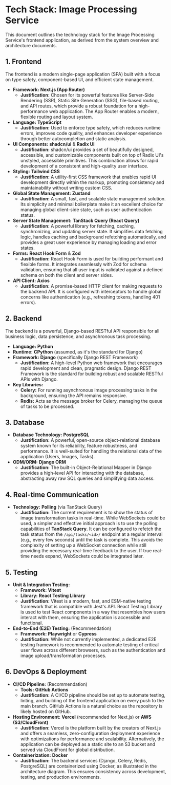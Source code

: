 # Tech Stack: Image Processing Service

This document outlines the technology stack for the Image Processing Service's frontend application, as derived from the system overview and architecture documents.

## 1. Frontend

The frontend is a modern single-page application (SPA) built with a focus on type safety, component-based UI, and efficient state management.

- **Framework:** **Next.js (App Router)**
  - **Justification:** Chosen for its powerful features like Server-Side Rendering (SSR), Static Site Generation (SSG), file-based routing, and API routes, which provide a robust foundation for a high-performance web application. The App Router enables a modern, flexible routing and layout system.
- **Language:** **TypeScript**
  - **Justification:** Used to enforce type safety, which reduces runtime errors, improves code quality, and enhances developer experience through better autocompletion and static analysis.
- **UI Components:** **shadcn/ui** & **Radix UI**
  - **Justification:** shadcn/ui provides a set of beautifully designed, accessible, and customizable components built on top of Radix UI's unstyled, accessible primitives. This combination allows for rapid development of a consistent and high-quality user interface.
- **Styling:** **Tailwind CSS**
  - **Justification:** A utility-first CSS framework that enables rapid UI development directly within the markup, promoting consistency and maintainability without writing custom CSS.
- **Global State Management:** **Zustand**
  - **Justification:** A small, fast, and scalable state management solution. Its simplicity and minimal boilerplate make it an excellent choice for managing global client-side state, such as user authentication status.
- **Server State Management:** **TanStack Query (React Query)**
  - **Justification:** A powerful library for fetching, caching, synchronizing, and updating server state. It simplifies data fetching logic, handles caching and background refetching automatically, and provides a great user experience by managing loading and error states.
- **Forms:** **React Hook Form** & **Zod**
  - **Justification:** React Hook Form is used for building performant and flexible forms. It integrates seamlessly with Zod for schema validation, ensuring that all user input is validated against a defined schema on both the client and server sides.
- **API Client:** **Axios**
  - **Justification:** A promise-based HTTP client for making requests to the backend API. It is configured with interceptors to handle global concerns like authentication (e.g., refreshing tokens, handling 401 errors).

## 2. Backend

The backend is a powerful, Django-based RESTful API responsible for all business logic, data persistence, and asynchronous task processing.

- **Language:** **Python**
- **Runtime:** **CPython** (assumed, as it's the standard for Django)
- **Framework:** **Django** (specifically Django REST Framework)
  - **Justification:** A high-level Python web framework that encourages rapid development and clean, pragmatic design. Django REST Framework is the standard for building robust and scalable RESTful APIs with Django.
- **Key Libraries:**
  - **Celery:** For running asynchronous image processing tasks in the background, ensuring the API remains responsive.
  - **Redis:** Acts as the message broker for Celery, managing the queue of tasks to be processed.

## 3. Database

- **Database Technology:** **PostgreSQL**
  - **Justification:** A powerful, open-source object-relational database system known for its reliability, feature robustness, and performance. It is well-suited for handling the relational data of the application (Users, Images, Tasks).
- **ODM/ORM:** **Django ORM**
  - **Justification:** The built-in Object-Relational Mapper in Django provides a high-level API for interacting with the database, abstracting away raw SQL queries and simplifying data access.

## 4. Real-time Communication

- **Technology:** **Polling** (via TanStack Query)
  - **Justification:** The current requirement is to show the status of image transformation tasks in real-time. While WebSockets could be used, a simpler and effective initial approach is to use the polling capabilities of **TanStack Query**. It can be configured to refetch the task status from the `/api/tasks/<id>/` endpoint at a regular interval (e.g., every few seconds) until the task is complete. This avoids the complexity of setting up a WebSocket connection while still providing the necessary real-time feedback to the user. If true real-time needs expand, WebSockets could be integrated later.

## 5. Testing

- **Unit & Integration Testing:**
  - **Framework:** **Vitest**
  - **Library:** **React Testing Library**
  - **Justification:** Vitest is a modern, fast, and ESM-native testing framework that is compatible with Jest's API. React Testing Library is used to test React components in a way that resembles how users interact with them, ensuring the application is accessible and functional.
- **End-to-End (E2E) Testing:** (Recommendation)
  - **Framework:** **Playwright** or **Cypress**
  - **Justification:** While not currently implemented, a dedicated E2E testing framework is recommended to automate testing of critical user flows across different browsers, such as the authentication and image upload/transformation processes.

## 6. DevOps & Deployment

- **CI/CD Pipeline:** (Recommendation)
  - **Tools:** **GitHub Actions**
  - **Justification:** A CI/CD pipeline should be set up to automate testing, linting, and building of the frontend application on every push to the main branch. GitHub Actions is a natural choice as the repository is likely hosted on GitHub.
- **Hosting Environment:** **Vercel** (recommended for Next.js) or **AWS (S3/CloudFront)**
  - **Justification:** Vercel is the platform built by the creators of Next.js and offers a seamless, zero-configuration deployment experience with optimizations for performance and scalability. Alternatively, the application can be deployed as a static site to an S3 bucket and served via CloudFront for global distribution.
- **Containerization:** **Docker**
  - **Justification:** The backend services (Django, Celery, Redis, PostgreSQL) are containerized using Docker, as illustrated in the architecture diagram. This ensures consistency across development, testing, and production environments.
